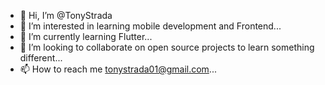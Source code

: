 - 👋 Hi, I’m @TonyStrada
- 👀 I’m interested in learning mobile development and Frontend...
- 🌱 I’m currently learning Flutter...
- 💞️ I’m looking to collaborate on open source projects to learn something different...
- 📫 How to reach me tonystrada01@gmail.com...

<!---
TonyStrada/TonyStrada is a ✨ special ✨ repository because its `README.md` (this file) appears on your GitHub profile.
You can click the Preview link to take a look at your changes.
--->
